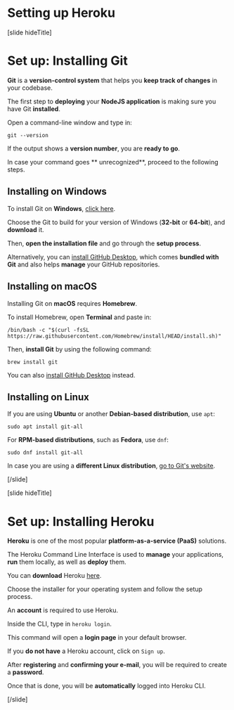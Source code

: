 # Setting up Heroku

[slide hideTitle]

# Set up: Installing Git

**Git** is a **version-control system** that helps you **keep track of changes** in your codebase.

The first step to **deploying** your **NodeJS application** is making sure you have Git **installed**.

Open a command\-line window and type in:

`git --version`

If the output shows a **version number**, you are **ready to go**.

In case your command goes ** unrecognized**, proceed to the following steps.

## Installing on Windows

To install Git on **Windows**, [click here](https://git-scm.com/download/win).

Choose the Git to build for your version of Windows (**32-bit** or **64-bit**), and **download** it.

Then, **open the installation file** and go through the **setup process**.

Alternatively, you can [install GitHub Desktop](https://desktop.github.com/), which comes **bundled with Git** and also helps **manage** your GitHub repositories.

## Installing on macOS

Installing Git on **macOS** requires **Homebrew**.

To install Homebrew, open **Terminal** and paste in:

`/bin/bash -c "$(curl -fsSL https://raw.githubusercontent.com/Homebrew/install/HEAD/install.sh)"`

Then, **install Git** by using the following command:

`brew install git`

You can also [install GitHub Desktop](https://desktop.github.com/) instead.

## Installing on Linux

If you are using **Ubuntu** or another **Debian-based distribution**, use `apt`:

`sudo apt install git-all`

For **RPM-based distributions**, such as **Fedora**, use `dnf`:

`sudo dnf install git-all`

In case you are using a **different Linux distribution**, [go to Git's website](https://git-scm.com/download/linux).

[/slide]


[slide hideTitle]

#  Set up: Installing Heroku

**Heroku** is one of the most popular **platform-as-a-service (PaaS)** solutions.

The Heroku Command Line Interface is used to **manage** your applications, **run** them locally, as well as **deploy** them.

You can **download** Heroku [here](https://devcenter.heroku.com/articles/getting-started-with-nodejs#set-up
).

Choose the installer for your operating system and follow the setup process.

An **account** is required to use Heroku.

Inside the CLI, type in `heroku login`.

This command will open a **login page** in your default browser.

If you **do not have** a Heroku account, click on `Sign up`.

After **registering** and **confirming your e-mail**, you will be required to create a **password**.

Once that is done, you will be **automatically** logged into Heroku CLI.

[/slide]